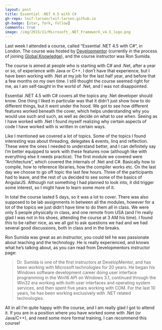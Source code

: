 ```yaml
---
layout: post
title: Essential .NET 4.5 with C#
gh-repo: leif-larsen/leif-larsen.github.io
gh-badge: [star, fork, follow]
comments: true
image: /img/2015/11/Microsoft_.NET_Framework_v4.5_logo.png
---
```

    
    
Last week I attended a course, called “Essential .NET 4.5 with C#”, in London. The course was hosted by [Developmentor](https://www.develop.com/) (currently in the process of joining [Global Knowledge](http://www.globalknowledge.com/)), and the course instructor was Ron Sumida.

The course is aimed at people who is starting with C# and .Net, after a year or so, of experience with Java or C++. I don’t have that experience, but I have been working with .Net at my job for the last half year, and before that a few months on my own time. I still thought the course seemed right for me, as I am self-taught in the world of .Net, and I was not disappointed.

Essential .NET 4.5 with C# covers all the topics any .Net developer should know. One thing I liked in particular was that it didn’t just show how to do different things, but it went under the hood. We got to see how different features worked beneath the cover, which helps understanding why you would use such and such, as well as decide on what to use when. Seeing as I have worked with .Net I found myself realizing why certain aspects of code I have worked with is written in certain ways.

Like I mentioned we covered a lot of topics. Some of the topics I found interesting was about threading, delegates & events, linq and reflection. These were the ones I needed to understand better, and I can definitely say I’m better equipped to work with these features now (although like with everything else it needs practice). The first module we covered were “Architecture”, which covered the internals of .Net and C#. Basically how to compile, how to reference libraries, how the compiler works etc. On the last day we choose to go off topic the last few hours. Three of the participants had to leave, and the rest of us decided to see some of the basics of AngularJS. Although not something I had planned to look into, it did trigger some interest, so I might have to learn some more of it.

In total the course lasted 5 days, so it was a lot to cover. There was also supposed to be lab assignments in between all the modules, however for a lot of the topics we just didn’t have time to do them all in class. We were only 5 people physically in class, and one remote from USA (and I’m really glad I was not in his shoes, attending the course at 3 AM his time). I found this to be rather nice, as we all got to ask questions we had and we had several good discussions, both in class and in the breaks.

Ron Sumida was great as an instructor, you could tell he was passionate about teaching and the technology. He is really experienced, and knows what he’s talking about, as you can read from Developmentors instructor page:

> Dr. Sumida is one of the first instructors at DevelopMentor, and has been working with Microsoft technologies for 20 years. He began his Windows software development career doing user interface programming in the Win16 API on Windows 3.1, continued through the Win32 era working with both user interfaces and operating system services, and then spent five years working with COM. For the last 10 years, he has been working exclusively with .NET related technologies.

All in all I’m quite happy with the course, and I am really glad I got to attend it. If you are in a position where you have worked some with .Net (or Java/C++), and need some more formal training, I can recommend this course!


